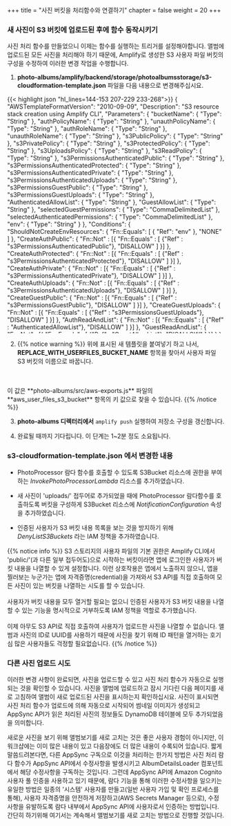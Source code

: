 +++
title = "사진 버킷을 처리함수와 연결하기"
chapter = false
weight = 20
+++

### 새 사진이 S3 버킷에 업로드된 후에 함수 동작시키기
사진 처리 함수를 만들었으니 이제는 함수를 실행하는 트리거를 설정해야합니다. 앨범에 업로드된 모든 사진을 처리해야 하기 때문에, Amplify로 생성한 S3 사용자 파일 버킷의 구성을 수정하여 이러한 변경 작업을 수행합니다.

1. **photo-albums/amplify/backend/storage/photoalbumsstorage/s3-cloudformation-template.json** 파일을 다음 내용으로 변경해주십시요.
<div style="height: 550px; overflow-y: scroll;">
{{< highlight json "hl_lines=144-153 207-229 233-268">}}
{
	"AWSTemplateFormatVersion": "2010-09-09",
	"Description": "S3 resource stack creation using Amplify CLI",
	"Parameters": {
		"bucketName": {
			"Type": "String"
		},
		"authPolicyName": {
			"Type": "String"
		},
		"unauthPolicyName": {
			"Type": "String"
		},
		"authRoleName": {
			"Type": "String"
		},
		"unauthRoleName": {
			"Type": "String"
		},
		"s3PublicPolicy": {
			"Type": "String"
		},
		"s3PrivatePolicy": {
			"Type": "String"
		},
		"s3ProtectedPolicy": {
			"Type": "String"
		},
		"s3UploadsPolicy": {
			"Type": "String"
		},
		"s3ReadPolicy": {
			"Type": "String"
		},
		"s3PermissionsAuthenticatedPublic": {
			"Type": "String"
		},
		"s3PermissionsAuthenticatedProtected": {
			"Type": "String"
		},
		"s3PermissionsAuthenticatedPrivate": {
			"Type": "String"
		},
		"s3PermissionsAuthenticatedUploads": {
			"Type": "String"
		},
		"s3PermissionsGuestPublic": {
			"Type": "String"
		},	
		"s3PermissionsGuestUploads": {
			"Type": "String"
		},
		"AuthenticatedAllowList": {
			"Type": "String"
		},
		"GuestAllowList": {
			"Type": "String"
		},
		"selectedGuestPermissions": {
			"Type": "CommaDelimitedList"
		},
		"selectedAuthenticatedPermissions": {
			"Type": "CommaDelimitedList"
		},
		"env": {
			"Type": "String"
		}
	},
	"Conditions": {
		"ShouldNotCreateEnvResources": {
			"Fn::Equals": [
				{
					"Ref": "env"
				},
				"NONE"
			]
		},
		"CreateAuthPublic": {
			"Fn::Not" : [{
				"Fn::Equals" : [
					 {"Ref" : "s3PermissionsAuthenticatedPublic"},
					 "DISALLOW"
				]
		 }]
		},
		"CreateAuthProtected": {
			"Fn::Not" : [{
				"Fn::Equals" : [
					 {"Ref" : "s3PermissionsAuthenticatedProtected"},
					 "DISALLOW"
				]
		 }]
		},
		"CreateAuthPrivate": {
			"Fn::Not" : [{
				"Fn::Equals" : [
					 {"Ref" : "s3PermissionsAuthenticatedPrivate"},
					 "DISALLOW"
				]
		 }]
		},
		"CreateAuthUploads": {
			"Fn::Not" : [{
				"Fn::Equals" : [
					 {"Ref" : "s3PermissionsAuthenticatedUploads"},
					 "DISALLOW"
				]
		 }]
		},
		"CreateGuestPublic": {
			"Fn::Not" : [{
				"Fn::Equals" : [
					 {"Ref" : "s3PermissionsGuestPublic"},
					 "DISALLOW"
				]
		 }]
		},
		"CreateGuestUploads": {
			"Fn::Not" : [{
				"Fn::Equals" : [
					 {"Ref" : "s3PermissionsGuestUploads"},
					 "DISALLOW"
				]
		 }]
		},
		"AuthReadAndList": {
			"Fn::Not" : [{
				"Fn::Equals" : [
					 {"Ref" : "AuthenticatedAllowList"},
					 "DISALLOW"
				]
		 }]
		},
		"GuestReadAndList": {
			"Fn::Not" : [{
				"Fn::Equals" : [
					 {"Ref" : "GuestAllowList"},
					 "DISALLOW"
				]
		 }]
		}
	},
	"Resources": {
		"InvokePhotoProcessorLambda": {
			"Type" : "AWS::Lambda::Permission",
			"Properties" : {
				"Action" : "lambda:InvokeFunction",
				"FunctionName" : "workshopphotoprocessor",
				"Principal" : "s3.amazonaws.com",
				"SourceAccount" :  { "Ref": "AWS::AccountId" },
				"SourceArn": "arn:aws:s3:::REPLACE_WITH_USERFILES_BUCKET_NAME"
			}
		},
		"S3Bucket": {
			"Type": "AWS::S3::Bucket",
			"DeletionPolicy" : "Retain",
			"Properties": {
				"BucketName": {
                    "Fn::If": [
                        "ShouldNotCreateEnvResources",
                        {
                            "Ref": "bucketName"
                        },
                        {
                            "Fn::Join": [
                                "",
                                [
                                    {
                                        "Ref": "bucketName"
                                    },
                                    "-",
                                    {
                                        "Ref": "env"
                                    }
                                ]
                            ]
                        }
                    ]
                },
				"CorsConfiguration": {
					"CorsRules": [
						{
							"AllowedHeaders": [
								"*"
							],
							"AllowedMethods": [
								"GET",
								"HEAD",
								"PUT",
								"POST",
								"DELETE"
							],
							"AllowedOrigins": [
								"*"
							],
							"ExposedHeaders": [
								"x-amz-server-side-encryption",
								"x-amz-request-id",
								"x-amz-id-2",
								"ETag"
							],
							"Id": "S3CORSRuleId1",
							"MaxAge": "3000"
						}
					]
				},
				"NotificationConfiguration": {
					"LambdaConfigurations": [
						{
							"Function": {
								"Fn::Join": [":", [
									"arn:aws:lambda",
									{ "Ref": "AWS::Region" },
									{ "Ref": "AWS::AccountId" },
									"function",
									"workshopphotoprocessor"
									]
								]
							},
							"Event": "s3:ObjectCreated:Put",
							"Filter": {
								"S3Key": {
									"Rules": [ 
										{ "Name": "prefix", "Value": "uploads/" }
									]
								}
							}
						}
					]
				}
			}
		},
		"DenyListS3BucketsAuth": {
			"DependsOn": [ "S3Bucket" ],
			"Type": "AWS::IAM::Policy",
			"Properties": {
				"PolicyName": "DenyListS3Buckets",
				"Roles": [ { "Ref": "authRoleName" } ],
				"PolicyDocument": {
					"Version": "2012-10-17",
					"Statement": [
						{
							"Effect": "Deny",
							"Action": [ "s3:ListBucket" ],
							"Resource": ["*"]
						}
					]
				}
			}
		},
		"DenyListS3BucketsGuest": {
			"DependsOn": [ "S3Bucket" ],
			"Type": "AWS::IAM::Policy",
			"Properties": {
				"PolicyName": "DenyListS3BucketsGuest",
				"Roles": [ { "Ref": "unauthRoleName" } ],
				"PolicyDocument": {
					"Version": "2012-10-17",
					"Statement": [
						{
							"Effect": "Deny",
							"Action": [ "s3:ListBucket" ],
							"Resource": ["*"]
						}
					]
				}
			}
		},		
		"S3AuthPublicPolicy": {
			"DependsOn": [
				"S3Bucket"
			],
			"Condition": "CreateAuthPublic",
			"Type": "AWS::IAM::Policy",
			"Properties": {
				"PolicyName": {
					"Ref": "s3PublicPolicy"
				},
				"Roles": [
					{
						"Ref": "authRoleName"
					}
				],
				"PolicyDocument": {
					"Version": "2012-10-17",
					"Statement": [
						{
							"Effect": "Allow",
							"Action": {
								"Fn::Split" : [ "," , {
									"Ref": "s3PermissionsAuthenticatedPublic"
								} ] 
							},
							"Resource": [
								{
									"Fn::Join": [
										"",
										[
											"arn:aws:s3:::",
											{
												"Ref": "S3Bucket"
											},
											"/public/*"
										]
									]
								}
							]
						}
					]
				}
			}
		},
		"S3AuthProtectedPolicy": {
			"DependsOn": [
				"S3Bucket"
			],
			"Condition": "CreateAuthProtected",
			"Type": "AWS::IAM::Policy",
			"Properties": {
				"PolicyName": {
					"Ref": "s3ProtectedPolicy"
				},
				"Roles": [
					{
						"Ref": "authRoleName"
					}
				],
				"PolicyDocument": {
					"Version": "2012-10-17",
					"Statement": [
						{
							"Effect": "Allow",
							"Action": {
								"Fn::Split" : [ "," , {
									"Ref": "s3PermissionsAuthenticatedProtected"
								} ] 
							},
							"Resource": [
								{
									"Fn::Join": [
										"",
										[
											"arn:aws:s3:::",
											{
												"Ref": "S3Bucket"
											},
											"/protected/${cognito-identity.amazonaws.com:sub}/*"
										]
									]
								}
							]
						}
					]
				}
			}
		},
		"S3AuthPrivatePolicy": {
			"DependsOn": [
				"S3Bucket"
			],
			"Condition": "CreateAuthPrivate",
			"Type": "AWS::IAM::Policy",
			"Properties": {
				"PolicyName": {
					"Ref": "s3PrivatePolicy"
				},
				"Roles": [
					{
						"Ref": "authRoleName"
					}
				],
				"PolicyDocument": {
					"Version": "2012-10-17",
					"Statement": [
						{
							"Effect": "Allow",
							"Action": {
								"Fn::Split" : [ "," , {
									"Ref": "s3PermissionsAuthenticatedPrivate"
								} ] 
							},
							"Resource": [
								{
									"Fn::Join": [
										"",
										[
											"arn:aws:s3:::",
											{
												"Ref": "S3Bucket"
											},
											"/private/${cognito-identity.amazonaws.com:sub}/*"
										]
									]
								}
							]
						}
					]
				}
			}
		},
		"S3AuthUploadPolicy": {
			"DependsOn": [
				"S3Bucket"
			],
			"Condition": "CreateAuthUploads",
			"Type": "AWS::IAM::Policy",
			"Properties": {
				"PolicyName": {
					"Ref": "s3UploadsPolicy"
				},
				"Roles": [
					{
						"Ref": "authRoleName"
					}
				],
				"PolicyDocument": {
					"Version": "2012-10-17",
					"Statement": [
						{
							"Effect": "Allow",
							"Action": {
								"Fn::Split" : [ "," , {
									"Ref": "s3PermissionsAuthenticatedUploads"
								} ] 
							},
							"Resource": [
								{
									"Fn::Join": [
										"",
										[
											"arn:aws:s3:::",
											{
												"Ref": "S3Bucket"
											},
											"/uploads/*"
										]
									]
								}
							]
						}
					]
				}
			}
		},
		"S3AuthReadPolicy": {
			"DependsOn": [
				"S3Bucket"
			],
			"Condition": "AuthReadAndList",
			"Type": "AWS::IAM::Policy",
			"Properties": {
				"PolicyName": {
					"Ref": "s3ReadPolicy"
				},
				"Roles": [
					{
						"Ref": "authRoleName"
					}
				],
				"PolicyDocument": {
					"Version": "2012-10-17",
					"Statement": [
						{
							"Effect": "Allow",
							"Action": [
								"s3:GetObject"
							],
							"Resource": [
								{
									"Fn::Join": [
										"",
										[
											"arn:aws:s3:::",
											{
												"Ref": "S3Bucket"
											},
											"/protected/*"
										]
									]
								}
							]
						},
						{
							"Effect": "Allow",
							"Action": [
								"s3:ListBucket"
							],
							"Resource": [
								{
									"Fn::Join": [
										"",
										[
											"arn:aws:s3:::",
											{
												"Ref": "S3Bucket"
											}
										]
									]
								}
							],
							"Condition": {
								"StringLike": {
									"s3:prefix": [
										"public/",
										"public/*",
										"protected/",
										"protected/*",
										"private/${cognito-identity.amazonaws.com:sub}/",
										"private/${cognito-identity.amazonaws.com:sub}/*"
									]
								}
							}
						}
					]
				}
			}
		},
		"S3GuestPublicPolicy": {
			"DependsOn": [
				"S3Bucket"
			],
			"Condition": "CreateGuestPublic",
			"Type": "AWS::IAM::Policy",
			"Properties": {
				"PolicyName": {
					"Ref": "s3PublicPolicy"
				},
				"Roles": [
					{
						"Ref": "unauthRoleName"
					}
				],
				"PolicyDocument": {
					"Version": "2012-10-17",
					"Statement": [
						{
							"Effect": "Allow",
							"Action": {
								"Fn::Split" : [ "," , {
									"Ref": "s3PermissionsGuestPublic"
								} ] 
							},
							"Resource": [
								{
									"Fn::Join": [
										"",
										[
											"arn:aws:s3:::",
											{
												"Ref": "S3Bucket"
											},
											"/public/*"
										]
									]
								}
							]
						}
					]
				}
			}
		},
		"S3GuestUploadPolicy": {
			"DependsOn": [
				"S3Bucket"
			],
			"Condition": "CreateGuestUploads",
			"Type": "AWS::IAM::Policy",
			"Properties": {
				"PolicyName": {
					"Ref": "s3UploadsPolicy"
				},
				"Roles": [
					{
						"Ref": "unauthRoleName"
					}
				],
				"PolicyDocument": {
					"Version": "2012-10-17",
					"Statement": [
						{
							"Effect": "Allow",
							"Action": {
								"Fn::Split" : [ "," , {
									"Ref": "s3PermissionsGuestUploads"
								} ] 
							},
							"Resource": [
								{
									"Fn::Join": [
										"",
										[
											"arn:aws:s3:::",
											{
												"Ref": "S3Bucket"
											},
											"/uploads/*"
										]
									]
								}
							]
						}
					]
				}
			}
		},
		"S3GuestReadPolicy": {
			"DependsOn": [
				"S3Bucket"
			],
			"Condition": "GuestReadAndList",
			"Type": "AWS::IAM::Policy",
			"Properties": {
				"PolicyName": {
					"Ref": "s3ReadPolicy"
				},
				"Roles": [
					{
						"Ref": "unauthRoleName"
					}
				],
				"PolicyDocument": {
					"Version": "2012-10-17",
					"Statement": [
						{
							"Effect": "Allow",
							"Action": [
								"s3:GetObject"
							],
							"Resource": [
								{
									"Fn::Join": [
										"",
										[
											"arn:aws:s3:::",
											{
												"Ref": "S3Bucket"
											},
											"/protected/*"
										]
									]
								}
							]
						},
						{
							"Effect": "Allow",
							"Action": [
								"s3:ListBucket"
							],
							"Resource": [
								{
									"Fn::Join": [
										"",
										[
											"arn:aws:s3:::",
											{
												"Ref": "S3Bucket"
											}
										]
									]
								}
							],
							"Condition": {
								"StringLike": {
									"s3:prefix": [
										"public/",
										"public/*",
										"protected/",
										"protected/*"
									]
								}
							}
						}
					]
				}
			}
		}
	},
	"Outputs": {
		"BucketName": {
			"Value": {
				"Ref": "S3Bucket"
			},
			"Description": "Bucket name for the S3 bucket"
		},
		"Region": {
			"Value": {
				"Ref": "AWS::Region"
			}
		}
	}
}
{{< /highlight >}}
</div>

2. {{% notice warning %}}
위에 표시된 새 템플릿을 붙여넣기 하고 나서, **REPLACE_WITH_USERFILES_BUCKET_NAME** 항목을 찾아서 사용자 파일 S3 버킷의 이름으로 바꿉니다.
<br/>
<br/>
이 값은 **photo-albums/src/aws-exports.js** 파일의 **aws_user_files_s3_bucket** 항목의 키 값으로 찾을 수 있습니다.
{{% /notice %}}


3. **photo-albums 디렉터리에서** `amplify push` 실행하여 저장소 구성을 갱신합니다.

4. 완료될 때까지 기다립니다. 이 단계는 1~2분 정도 소요됩니다.

### s3-cloudformation-template.json 에서 변경한 내용

- PhotoProcessor 람다 함수를 호출할 수 있도록 S3Bucket 리소스에 권한을 부여하는 *InvokePhotoProcessorLambda* 리소스를 추가하였습니다.

- 새 사진이 'uploads/' 접두어로 추가되었을 때에 PhotoProcessor 람다함수를 호출하도록 버킷을 구성하게 S3Bucket 리소스에 *NotificationConfiguration* 속성을 추가하였습니다.

- 인증된 사용자가 S3 버킷 내용 목록을 보는 것을 방지하기 위해 *DenyListS3Buckets* 라는 IAM 정책을 추가하였습니다.


{{% notice info %}}
S3 스토리지의 사용자 파일의 기본 권한은 Amplify CLI에서 'public/'(과 다른 일부 접두어도)으로 시작하는 버킷이라면 앱에 로그인한 사용자가 버킷 내용을 나열할 수 있게 설정합니다. 이런 상호작용은 앱에서 노출하지 않으니, 앱을 찔러보는 누군가는 앱에 자격증명(credential)을 가져와서 S3 API를 직접 호출하여 모든 사진이 있는 버킷을 나열하는 시도를 할 수 있습니다.
<br/>
<br/>
사용자가 버킷 내용을 모두 열거할 필요는 없으니 인증된 사용자가 S3 버킷 내용을 나열 할 수 있는 기능을 명시적으로 거부하도록 IAM 정책을 역할로 추가했습니다.
<br/>
<br/>
이제 아무도 S3 API로 직접 호출하여 사용자가 업로드한 사진을 나열할 수 없습니다. 앨범과 사진의 ID로 UUID를 사용하기 때문에 사진을 찾기 위해 ID 패턴을 열거하는 호기심 많은 사용자들도 걱정할 필요없습니다.
{{% /notice %}}

### 다른 사진 업로드 시도

이러한 변경 사항이 완료되면, 사진을 업로드할 수 있고 사진 처리 함수가 자동으로 실행되는 것을 확인할 수 있습니다. 사진을 앨범에 업로드하고 잠시 기다린 다음 페이지를 새로 고침하여 앨범이 새로 업로드된 사진을 표시하는지 확인하십시요. 사진이 표시되면 사진 처리 함수가 업로드에 의해 자동으로 시작되어 썸네일 이미지가 생성되고 AppSync API가 읽은 처리된 사진의 정보들도 DynamoDB 테이블에 모두 추가되었음을 의미합니다.

새로운 사진을 보기 위해 앨범보기를 새로 고치는 것은 좋은 사용자 경험이 아니지만, 이 워크샵에는 이미 많은 내용이 있고 다음장에도  더 많은 내용이 수록되어 있습니다. 짧게 말씀드려본다면, 다른 AppSync 구독으로 이것을 처리하는 한가지 방법은 사진 처리 람다 함수가 AppSync API에서 수정사항을 발생시키고 AlbumDetailsLoader 컴포넌트에서 해당 수정사항을 구독하는 것입니다. 그런데 AppSync API에 Amazon Cognito 사용자 풀 인증을 사용하고 있기 때문에, 람다 기능을 통해 이러한 수정사항을 일으키는 유일한 방법은 일종의 '시스템' 사용자를 만들고(일반 사용자 가입 및 확인 프로세스를 통해), 사용자 자격증명을 안전하게 저장하고(AWS Secrets Manager 등으로), 수정사항을 유발하도록 람다 내부에서 AppSync API에 사용자로서 인증하는 방법입니다. 간단히 하기위해 여기서는 계속해서 앨범보기를 새로 고치는 방법으로 진행할 것입니다.